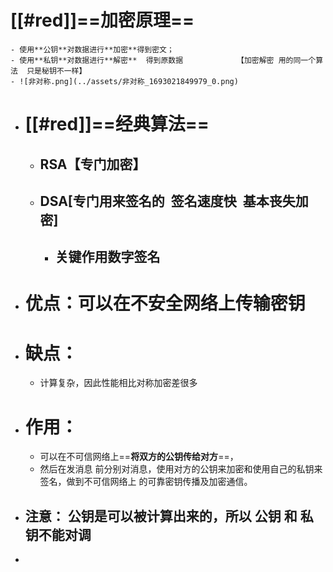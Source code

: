 # [[#red]]==加密原理==
	- 使用**公钥**对数据进行**加密**得到密文；
	- 使用**私钥**对数据进行**解密**  得到原数据            【加密解密 用的同一个算法  只是秘钥不一样】
	- ![非对称.png](../assets/非对称_1693021849979_0.png)
- # [[#red]]==经典算法==
	- ## RSA【专门加密】
	- ## **DSA[专门用来签名的  签名速度快  基本丧失加密]**
		- ## 关键作用数字签名
- # 优点：可以在不安全⽹络上传输密钥
- # 缺点：
	- 计算复杂，因此性能相⽐对称加密差很多
- # 作用：
	- 可以在不可信⽹络上==**将双⽅的公钥传给对⽅**==，
	- 然后在发消息 前分别对消息，使⽤对⽅的公钥来加密和使⽤⾃⼰的私钥来签名，做到不可信⽹络上 的可靠密钥传播及加密通信。
- ## **注意： 公钥是可以被计算出来的，所以 公钥 和 私钥不能对调**
-